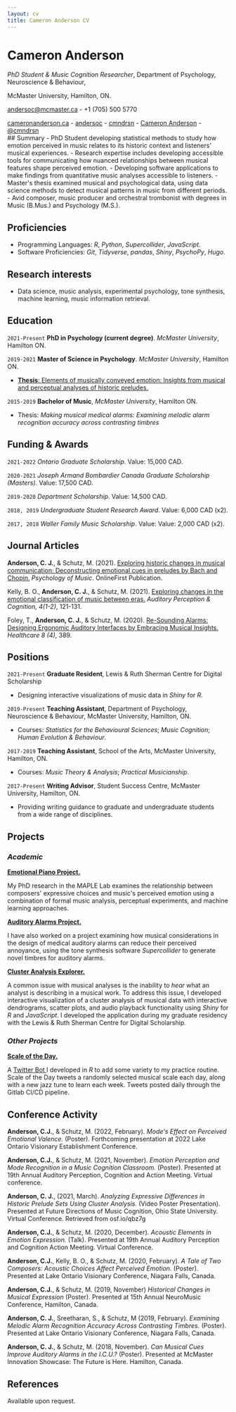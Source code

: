 ```yaml
---
layout: cv
title: Cameron Anderson CV
---
```

# Cameron Anderson
*PhD Student & Music Cognition Researcher*, Department of Psychology, Neuroscience & Behaviour, 

McMaster University, Hamilton, ON.

<a href="andersoc@mcmaster.ca">andersoc@mcmaster.ca</a> - +1 (705) 500 5770
 
<div id="webaddress">
  <a href="https://cameronanderson.ca" target="_blank"><i class="fas fa-home"></i> cameronanderson.ca</a> - 
  <a href="https://gitlab.com/andersoc" target="_blank"><i class="fab fa-gitlab"></i> andersoc</a> - 
  <a href="https://www.linkedin.com/in/cmndrsn/" target="_blank"><i class="fab fa-linkedin"></i> cmndrsn</a> - 
  <a href="https://open.spotify.com/artist/1MdjdQbdns4hpnV7oymZsC" target="_blank"><i class="fab fa-spotify"></i> Cameron Anderson</a> - 
  <a href="https://twitter.com/cmndrsn"><i class="fab fa-twitter" target="_blank"></i> @cmndrsn</a>
</div>
## Summary
-   PhD Student developing statistical methods to study how emotion perceived in music relates to its historic context and listeners' musical experiences.
-   Research expertise includes developing accessible tools for communicating how nuanced relationships between musical features shape perceived emotion.
- Developing software applications to make findings from quantitative music analyses accessible to listeners.
- Master's thesis examined musical and psychological data, using data science methods to detect musical patterns in music from different periods.
- Avid composer, music producer and orchestral trombonist with degrees in Music (B.Mus.) and Psychology (M.S.).

## Proficiencies

- Programming Languages: *R*, *Python*, *Supercollider*, *JavaScript*.
- Software Proficiencies: *Git*, *Tidyverse*, *pandas*, *Shiny*, *PsychoPy*, *Hugo*.

## Research interests

-   Data science, music analysis, experimental psychology, tone synthesis, machine learning, music information retrieval.

## Education

`2021-Present`
**PhD in Psychology (current degree)**. *McMaster University*, Hamilton ON.

`2019-2021`
**Master of Science in Psychology**. *McMaster University*, Hamilton ON.
- <a href="https://macsphere.mcmaster.ca/handle/11375/27012" target="_blank"><i class="fas fa-link"></i><b>Thesis</b>: Elements of musically conveyed emotion: Insights from musical and perceptual analyses of historic preludes.</a>

`2015-2019`
**Bachelor of Music**, *McMaster University*, Hamilton ON.
- Thesis: *Making musical medical alarms: Examining melodic alarm recognition accuracy across contrasting timbres*

## Funding & Awards

`2021-2022`
*Ontario Graduate Scholarship*. Value: 15,000 CAD.

`2020-2021`
*Joseph Armand Bombardier Canada Graduate Scholarship (Masters)*. Value: 17,500 CAD.

`2019-2020`
*Department Scholarship*. Value: 14,500 CAD.

`2018, 2019`
*Undergraduate Student Research Award*. Value: 6,000 CAD (x2).

`2017, 2018`
*Waller Family Music Scholarship*. Value: Value: 2,000 CAD (x2).

## Journal Articles

**Anderson, C. J.**, & Schutz, M. (2021). <a href="https://journals.sagepub.com/doi/10.1177/03057356211046375" target="_blank"><i class="fas fa-link"></i> Exploring historic changes in musical communication: Deconstructing emotional cues in preludes by Bach and Chopin.</a> *Psychology of Music*. OnlineFirst Publication.

Kelly, B. O., **Anderson, C. J.**, & Schutz, M. (2021). <a href="https://www.tandfonline.com/doi/full/10.1080/25742442.2021.1988422" target="_blank"><i class="fas fa-link"></i> Exploring changes in the emotional classification of music between eras.</a> *Auditory Perception & Cognition, 4(1-2)*, 121-131.

Foley, T., **Anderson, C. J.**, & Schutz, M. (2020). <a href="https://www.mdpi.com/2227-9032/8/4/389" target="_blank"><i class="fas fa-link"></i> Re-Sounding Alarms: Designing Ergonomic Auditory Interfaces by Embracing Musical Insights.</a> *Healthcare 8 (4)*, 389.

## Positions

`2021-Present`
__Graduate Resident__, Lewis & Ruth Sherman Centre for Digital Scholarship
- Designing interactive visualizations of music data in *Shiny* for *R*.

`2019-Present`
__Teaching Assistant__, Department of Psychology, Neuroscience & Behaviour,
McMaster University, Hamilton, ON.
- Courses: *Statistics for the Behavioural Sciences*; *Music Cognition*; *Human Evolution & Behaviour*.

`2017-2019`
__Teaching Assistant__, School of the Arts, McMaster University, Hamilton, ON.
- Courses: *Music Theory & Analysis*; *Practical Musicianship*.

`2017-Present`
__Writing Advisor__, Student Success Centre, McMaster University, Hamilton, ON.
- Providing writing guidance to graduate and undergraduate students from a wide range of disciplines.

## Projects

### *Academic* 

**<a href="https://maplelab.net/overview/music-and-emotion/" target="_blank"><i class="fas fa-link"></i> Emotional Piano Project.</a>**

My PhD research in the MAPLE Lab examines the relationship between composers' expressive choices and music's perceived emotion using a combination of formal music analysis, perceptual experiments, and machine learning approaches.

**<a href="https://maplelab.net/overview/auditory-alarms/" target="_blank"><i class="fas fa-link"></i> Auditory Alarms Project.</a>**

I have also worked on a project examining how musical considerations in the design of medical auditory alarms can reduce their perceived annoyance, using the tone synthesis software *Supercollider* to generate novel timbres for auditory alarms.

**<a href="https://cmndrsn.shinyapps.io/clusterappgitlab/" target="_blank"><i class="fas fa-link"></i> Cluster Analysis Explorer.</a>**

A common issue with musical analyses is the inability to *hear* what an analyst is describing in a musical work. To address this issue, I developed interactive visualization of a cluster analysis of musical data with interactive dendrograms, scatter plots, and audio playback functionality using *Shiny* for *R* and *JavaScript*. I developed the application during my graduate residency with the Lewis & Ruth Sherman Centre for Digital Scholarship.

### *Other Projects*

**<a href="https://gitlab.com/andersoc/practice-scheduler" target="_blank"><i class="fab fa-gitlab"></i> Scale of the Day.</a>**

A <a href="https://twitter.com/scaleoftheday" target="_blank"><i class="fab fa-twitter"></i> Twitter Bot </a> I developed in *R* to add some variety to my practice routine. Scale of the Day tweets a randomly selected musical scale each day, along with a new jazz tune to learn each week. Tweets posted daily through the Gitlab CI/CD pipeline.

## Conference Activity

**Anderson, C.J.**, & Schutz, M. (2022, February). *Mode's Effect on Perceived Emotional Valence.* (Poster). Forthcoming presentation at 2022 Lake Ontario Visionary Establishment Conference.

**Anderson, C.J.**, & Schutz, M. (2021, November). *Emotion Perception and Mode Recognition in a Music Cognition Classroom.* (Poster). Presented at 19th Annual Auditory Perception, Cognition and Action Meeting. Virtual conference.

**Anderson, C. J.**, (2021, March). *Analyzing Expressive Differences in Historic Prelude Sets Using Cluster Analysis.* (Video Poster Presentation). Presented at Future Directions of Music Cognition, Ohio State University. Virtual Conference. Retrieved from osf.io/qbz7g

**Anderson, C.J.**, & Schutz, M. (2020, December). *Acoustic Elements in Emotion Expression.* (Talk). Presented at 19th Annual Auditory Perception and Cognition Action Meeting. Virtual Conference.

**Anderson, C.J.**, Kelly, B. O., & Schutz, M. (2020, February). *A Tale of Two Composers: Acoustic Choices Affect Perceived Emotion.* (Poster). Presented at Lake Ontario Visionary Conference, Niagara Falls, Canada.

**Anderson, C.J.**, & Schutz, M. (2019, November) *Historical Changes in Musical Expression* (Poster). Presented at 15th Annual NeuroMusic Conference, Hamilton, Canada.

**Anderson, C. J.**, Sreetharan, S., & Schutz, M (2019, February). *Examining Melodic Alarm Recognition Accuracy Across Contrasting Timbres.* (Poster). Presented at Lake Ontario Visionary Conference, Niagara Falls, Canada.

**Anderson, C. J.**, & Schutz, M. (2018, November). *Can Musical Cues Improve Auditory Alarms in the I.C.U.?* (Poster). Presented at McMaster Innovation Showcase: The Future is Here. Hamilton, Canada.

## References

Available upon request.

<!-- ### Footer

Last updated: Jan 2022 -->


